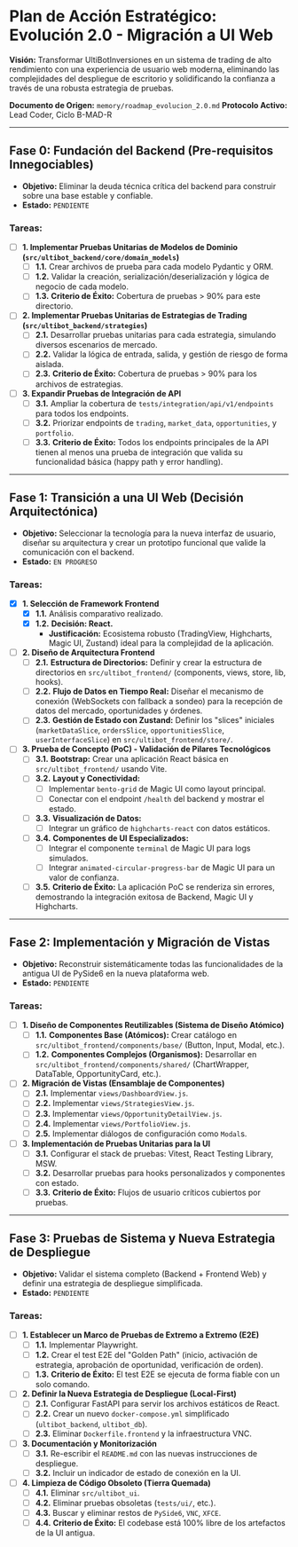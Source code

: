 # Plan de Acción Estratégico: Evolución 2.0 - Migración a UI Web

**Visión:** Transformar UltiBotInversiones en un sistema de trading de alto rendimiento con una experiencia de usuario web moderna, eliminando las complejidades del despliegue de escritorio y solidificando la confianza a través de una robusta estrategia de pruebas.

**Documento de Origen:** `memory/roadmap_evolucion_2.0.md`
**Protocolo Activo:** Lead Coder, Ciclo B-MAD-R

---

## Fase 0: Fundación del Backend (Pre-requisitos Innegociables)

*   **Objetivo:** Eliminar la deuda técnica crítica del backend para construir sobre una base estable y confiable.
*   **Estado:** `PENDIENTE`

### Tareas:

- [ ] **1. Implementar Pruebas Unitarias de Modelos de Dominio (`src/ultibot_backend/core/domain_models`)**
    - [ ] **1.1.** Crear archivos de prueba para cada modelo Pydantic y ORM.
    - [ ] **1.2.** Validar la creación, serialización/deserialización y lógica de negocio de cada modelo.
    - [ ] **1.3.** **Criterio de Éxito:** Cobertura de pruebas > 90% para este directorio.

- [ ] **2. Implementar Pruebas Unitarias de Estrategias de Trading (`src/ultibot_backend/strategies`)**
    - [ ] **2.1.** Desarrollar pruebas unitarias para cada estrategia, simulando diversos escenarios de mercado.
    - [ ] **2.2.** Validar la lógica de entrada, salida, y gestión de riesgo de forma aislada.
    - [ ] **2.3.** **Criterio de Éxito:** Cobertura de pruebas > 90% para los archivos de estrategias.

- [ ] **3. Expandir Pruebas de Integración de API**
    - [ ] **3.1.** Ampliar la cobertura de `tests/integration/api/v1/endpoints` para todos los endpoints.
    - [ ] **3.2.** Priorizar endpoints de `trading`, `market_data`, `opportunities`, y `portfolio`.
    - [ ] **3.3.** **Criterio de Éxito:** Todos los endpoints principales de la API tienen al menos una prueba de integración que valida su funcionalidad básica (happy path y error handling).

---

## Fase 1: Transición a una UI Web (Decisión Arquitectónica)

*   **Objetivo:** Seleccionar la tecnología para la nueva interfaz de usuario, diseñar su arquitectura y crear un prototipo funcional que valide la comunicación con el backend.
*   **Estado:** `EN PROGRESO`

### Tareas:

- [x] **1. Selección de Framework Frontend**
    - [x] **1.1.** Análisis comparativo realizado.
    - [x] **1.2.** **Decisión: React.**
        - **Justificación:** Ecosistema robusto (TradingView, Highcharts, Magic UI, Zustand) ideal para la complejidad de la aplicación.

- [ ] **2. Diseño de Arquitectura Frontend**
    - [ ] **2.1.** **Estructura de Directorios:** Definir y crear la estructura de directorios en `src/ultibot_frontend/` (components, views, store, lib, hooks).
    - [ ] **2.2.** **Flujo de Datos en Tiempo Real:** Diseñar el mecanismo de conexión (WebSockets con fallback a sondeo) para la recepción de datos del mercado, oportunidades y órdenes.
    - [ ] **2.3.** **Gestión de Estado con Zustand:** Definir los "slices" iniciales (`marketDataSlice`, `ordersSlice`, `opportunitiesSlice`, `userInterfaceSlice`) en `src/ultibot_frontend/store/`.

- [ ] **3. Prueba de Concepto (PoC) - Validación de Pilares Tecnológicos**
    - [ ] **3.1.** **Bootstrap:** Crear una aplicación React básica en `src/ultibot_frontend/` usando Vite.
    - [ ] **3.2.** **Layout y Conectividad:**
        - [ ] Implementar `bento-grid` de Magic UI como layout principal.
        - [ ] Conectar con el endpoint `/health` del backend y mostrar el estado.
    - [ ] **3.3.** **Visualización de Datos:**
        - [ ] Integrar un gráfico de `highcharts-react` con datos estáticos.
    - [ ] **3.4.** **Componentes de UI Especializados:**
        - [ ] Integrar el componente `terminal` de Magic UI para logs simulados.
        - [ ] Integrar `animated-circular-progress-bar` de Magic UI para un valor de confianza.
    - [ ] **3.5.** **Criterio de Éxito:** La aplicación PoC se renderiza sin errores, demostrando la integración exitosa de Backend, Magic UI y Highcharts.

---

## Fase 2: Implementación y Migración de Vistas

*   **Objetivo:** Reconstruir sistemáticamente todas las funcionalidades de la antigua UI de PySide6 en la nueva plataforma web.
*   **Estado:** `PENDIENTE`

### Tareas:

- [ ] **1. Diseño de Componentes Reutilizables (Sistema de Diseño Atómico)**
    - [ ] **1.1.** **Componentes Base (Atómicos):** Crear catálogo en `src/ultibot_frontend/components/base/` (Button, Input, Modal, etc.).
    - [ ] **1.2.** **Componentes Complejos (Organismos):** Desarrollar en `src/ultibot_frontend/components/shared/` (ChartWrapper, DataTable, OpportunityCard, etc.).

- [ ] **2. Migración de Vistas (Ensamblaje de Componentes)**
    - [ ] **2.1.** Implementar `views/DashboardView.js`.
    - [ ] **2.2.** Implementar `views/StrategiesView.js`.
    - [ ] **2.3.** Implementar `views/OpportunityDetailView.js`.
    - [ ] **2.4.** Implementar `views/PortfolioView.js`.
    - [ ] **2.5.** Implementar diálogos de configuración como `Modal`s.

- [ ] **3. Implementación de Pruebas Unitarias para la UI**
    - [ ] **3.1.** Configurar el stack de pruebas: Vitest, React Testing Library, MSW.
    - [ ] **3.2.** Desarrollar pruebas para hooks personalizados y componentes con estado.
    - [ ] **3.3.** **Criterio de Éxito:** Flujos de usuario críticos cubiertos por pruebas.

---

## Fase 3: Pruebas de Sistema y Nueva Estrategia de Despliegue

*   **Objetivo:** Validar el sistema completo (Backend + Frontend Web) y definir una estrategia de despliegue simplificada.
*   **Estado:** `PENDIENTE`

### Tareas:

- [ ] **1. Establecer un Marco de Pruebas de Extremo a Extremo (E2E)**
    - [ ] **1.1.** Implementar Playwright.
    - [ ] **1.2.** Crear el test E2E del "Golden Path" (inicio, activación de estrategia, aprobación de oportunidad, verificación de orden).
    - [ ] **1.3.** **Criterio de Éxito:** El test E2E se ejecuta de forma fiable con un solo comando.

- [ ] **2. Definir la Nueva Estrategia de Despliegue (Local-First)**
    - [ ] **2.1.** Configurar FastAPI para servir los archivos estáticos de React.
    - [ ] **2.2.** Crear un nuevo `docker-compose.yml` simplificado (`ultibot_backend`, `ultibot_db`).
    - [ ] **2.3.** Eliminar `Dockerfile.frontend` y la infraestructura VNC.

- [ ] **3. Documentación y Monitorización**
    - [ ] **3.1.** Re-escribir el `README.md` con las nuevas instrucciones de despliegue.
    - [ ] **3.2.** Incluir un indicador de estado de conexión en la UI.

- [ ] **4. Limpieza de Código Obsoleto (Tierra Quemada)**
    - [ ] **4.1.** Eliminar `src/ultibot_ui`.
    - [ ] **4.2.** Eliminar pruebas obsoletas (`tests/ui/`, etc.).
    - [ ] **4.3.** Buscar y eliminar restos de `PySide6`, `VNC`, `XFCE`.
    - [ ] **4.4.** **Criterio de Éxito:** El codebase está 100% libre de los artefactos de la UI antigua.
